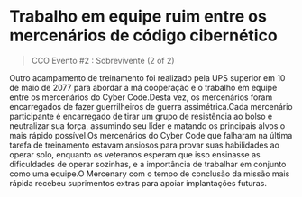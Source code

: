 # Trabalho em equipe ruim entre os mercenários de código cibernético
> CCO Evento #2 : Sobrevivente (2 of 2)

Outro acampamento de treinamento foi realizado pela UPS superior em 10 de maio de 2077 para abordar a má cooperação e o trabalho em equipe entre os mercenários do Cyber Code.Desta vez, os mercenários foram encarregados de fazer guerrilheiros de guerra assimétrica.Cada mercenário participante é encarregado de tirar um grupo de resistência ao bolso e neutralizar sua força, assumindo seu líder e matando os principais alvos o mais rápido possível.Os mercenários do Cyber Code que falharam na última tarefa de treinamento estavam ansiosos para provar suas habilidades ao operar solo, enquanto os veteranos esperam que isso ensinasse as dificuldades de operar sozinhas, e a importância de trabalhar em conjunto como uma equipe.O Mercenary com o tempo de conclusão da missão mais rápida recebeu suprimentos extras para apoiar implantações futuras.